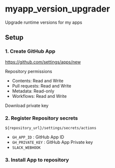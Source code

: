 # myapp_version_upgrader
Upgrade runtime versions for my apps

## Setup
### 1. Create GitHub App
https://github.com/settings/apps/new

Repository permissions

* Contents: Read and Write
* Pull requests: Read and Write
* Metadata: Read-only
* Workflows: Read and Write

Download private key

### 2. Register Repository secrets
`${repository_url}/settings/secrets/actions`

* `GH_APP_ID` : GitHub App ID
* `GH_PRIVATE_KEY` : GitHub App Private key
* `SLACK_WEBHOOK`

### 3. Install App to repository
